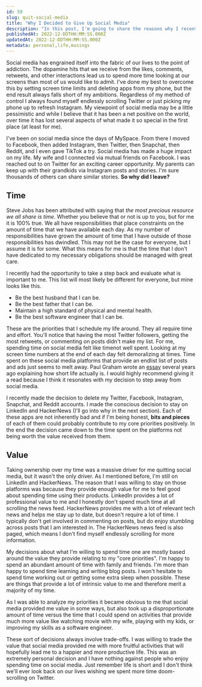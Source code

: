 ```yaml
---
id: 59
slug: quit-social-media
title: "Why I Decided to Give Up Social Media"
description: "In this post, I'm going to share the reasons why I recently made the decision to step away from a handful of social media platforms. I'll also touch on how I plan to replace the value that social media provided me with other alternatives. Let's dive in!"
publishedAt: 2022-12-DDTHH:MM:SS.000Z
updatedAt: 2022-12-DDTHH:MM:SS.000Z
metadata: personal,life,musings
---
```


Social media has engrained itself into the fabric of our lives to the point of addiction. The dopamine hits that we receive from the likes, comments, retweets, and other interactions lead us to spend more time looking at our screens than most of us would like to admit. I've done my best to overcome this by setting screen time limits and deleting apps from my phone, but the end result always falls short of my ambitions. Regardless of my method of control I always found myself endlessly scrolling Twitter or just picking my phone up to refresh Instagram. My viewpoint of social media may be a little pessimistic and while I believe that it has been a net positive on the world, over time it has lost several aspects of what made it so special in the first place (at least for me).

I've been on social media since the days of MySpace. From there I moved to Facebook, then added Instagram, then Twitter, then Snapchat, then Reddit, and I even gave TikTok a try. Social media has made a huge impact on my life. My wife and I connected via mutual friends on Facebook. I was reached out to on Twitter for an exciting career opportunity. My parents can keep up with their grandkids via Instagram posts and stories. I'm sure thousands of others can share similar stories. **So why did I leave?**

## Time

Steve Jobs has been attributed with saying that _the most precious resource we all share is time_. Whether you believe that or not is up to you, but for me it is 100% true. We all have responsibilities that place constraints on the amount of time that we have available each day. As my number of responsibilities have grown the amount of time that I have outside of those responsibilities has dwindled. This may not be the case for everyone, but I assume it is for some. What this means for me is that the time that I don't have dedicated to my necessary obligations should be managed with great care.

I recently had the opportunity to take a step back and evaluate what is important to me. This list will most likely be different for everyone, but mine looks like this.

- Be the best husband that I can be.
- Be the best father that I can be.
- Maintain a high standard of physical and mental health.
- Be the best software engineer that I can be.

These are the priorities that I schedule my life around. They all require time and effort. You'll notice that having the most Twitter followers, getting the most retweets, or commenting on posts didn't make my list. For me, spending time on social media felt like timenot well spent. Looking at my screen time numbers at the end of each day felt demoralizing at times. Time spent on these social media platforms that provide an endlist list of posts and ads just seems to melt away. Paul Graham wrote an [essay](http://paulgraham.com/vb.html) several years ago explaining how short life actually is. I would highly recommend giving it a read because I think it resonates with my decision to step away from social media.

I recently made the decision to delete my Twitter, Facebook, Instagram, Snapchat, and Reddit accounts. I made the conscious decision to stay on LinkedIn and HackerNews (I'll go into why in the next section). Each of these apps are not inherently bad and if I'm being honest, **bits and pieces** of each of them could probably contribute to my core priorities positively. In the end the decision came down to the time spent on the platforms not being worth the value received from them.

## Value

Taking ownership over my time was a massive driver for me quitting social media, but it wasn't the only driver. As I mentioned before, I'm still on LinkedIn and HackerNews. The reason that I was willing to stay on those platforms was because they provide enough value for me to feel good about spending time using their products. LinkedIn provides a lot of professional value to me and I honestly don't spend much time at all scrolling the news feed. HackerNews provides me with a lot of relevant tech news and helps me stay up to date, but doesn't require a lot of time. I typically don't get involved in commenting on posts, but do enjoy stumbling across posts that I am interested in. The HackerNews news feed is also paged, which means I don't find myself endlessly scrolling for more information.

My decisions about what I'm willing to spend time one are mostly based around the value they provide relating to my "core priorities". I'm happy to spend an abundant amount of time with family and friends. I'm more than happy to spend time learning and writing blog posts. I won't hesitate to spend time working out or getting some extra sleep when possible. These are things that provide a lot of intrinsic value to me and therefore merit a majority of my time.

As I was able to analyze my priorities it became obvious to me that social media provided me value in some ways, but also took up a disproportionate amount of time versus the time that I could spend on activities that provide much more value like watching movie with my wife, playing with my kids, or improving my skills as a software engineer.

These sort of decisions always involve trade-offs. I was willing to trade the value that social media provided me with more fruitful activities that will hopefully lead me to a happier and more productive life. This was an extremely personal decision and I have nothing against people who enjoy spending time on social media. Just remember life is short and I don't think we'll ever look back on our lives wishing we spent more time doom-scrolling on Twitter.
